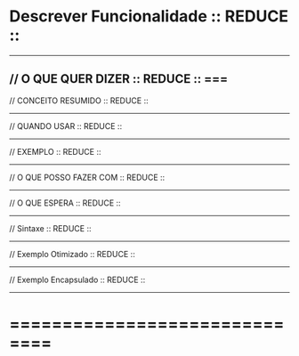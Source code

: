 # Descrever Funcionalidade :: REDUCE ::

--------------------------------------

// O QUE QUER DIZER  :: REDUCE  ::
       === 
--------------------------------------

// CONCEITO RESUMIDO :: REDUCE ::

--------------------------------------

// QUANDO USAR  :: REDUCE ::
      

--------------------------------------

// EXEMPLO :: REDUCE ::
      

--------------------------------------

// O QUE POSSO FAZER COM :: REDUCE ::
      

--------------------------------------

// O QUE ESPERA :: REDUCE :: 
      

--------------------------------------

// Sintaxe :: REDUCE ::
      

--------------------------------------

// Exemplo Otimizado :: REDUCE ::


--------------------------------------

// Exemplo Encapsulado :: REDUCE ::


--------------------------------------





# ==============================
